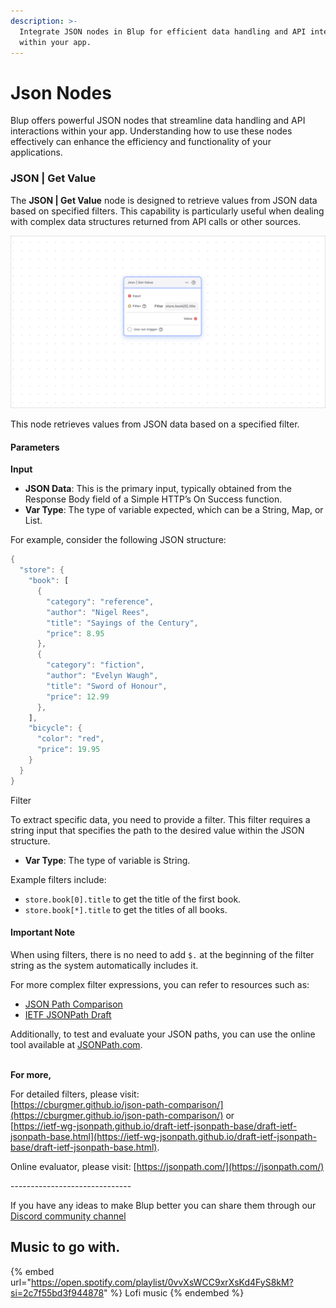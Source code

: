 ```yaml
---
description: >-
  Integrate JSON nodes in Blup for efficient data handling and API interactions
  within your app.
---
```


# Json Nodes

Blup offers powerful JSON nodes that streamline data handling and API interactions within your app. Understanding how to use these nodes effectively can enhance the efficiency and functionality of your applications.

### JSON | Get Value

The **JSON | Get Value** node is designed to retrieve values from JSON data based on specified filters. This capability is particularly useful when dealing with complex data structures returned from API calls or other sources.

![](../../../.gitbook/assets/json.png)

This node retrieves values from JSON data based on a specified filter.

#### Parameters

**Input**

* **JSON Data**: This is the primary input, typically obtained from the Response Body field of a Simple HTTP’s On Success function.
* **Var Type**: The type of variable expected, which can be a String, Map, or List.

For example, consider the following JSON structure:

```dart
{
  "store": {
    "book": [
      {
        "category": "reference",
        "author": "Nigel Rees",
        "title": "Sayings of the Century",
        "price": 8.95
      },
      {
        "category": "fiction",
        "author": "Evelyn Waugh",
        "title": "Sword of Honour",
        "price": 12.99
      },
    ],
    "bicycle": {
      "color": "red",
      "price": 19.95
    }
  }
}  
```

Filter

To extract specific data, you need to provide a filter. This filter requires a string input that specifies the path to the desired value within the JSON structure.

* **Var Type**: The type of variable is String.

Example filters include:

* `store.book[0].title` to get the title of the first book.
* `store.book[*].title` to get the titles of all books.

#### Important Note

When using filters, there is no need to add `$.` at the beginning of the filter string as the system automatically includes it.

For more complex filter expressions, you can refer to resources such as:

* [JSON Path Comparison](https://cburgmer.github.io/json-path-comparison/)
* [IETF JSONPath Draft](https://ietf-wg-jsonpath.github.io/draft-ietf-jsonpath-base/draft-ietf-jsonpath-base.html)

Additionally, to test and evaluate your JSON paths, you can use the online tool available at [JSONPath.com](https://jsonpath.com/).

\
**For more,**

For detailed filters, please visit:\
[https://cburgmer.github.io/json-path-comparison/](https://cburgmer.github.io/json-path-comparison/) or\
[https://ietf-wg-jsonpath.github.io/draft-ietf-jsonpath-base/draft-ietf-jsonpath-base.html](https://ietf-wg-jsonpath.github.io/draft-ietf-jsonpath-base/draft-ietf-jsonpath-base.html).

Online evaluator, please visit: [https://jsonpath.com/](https://jsonpath.com/)

\------------------------------

If you have any ideas to make Blup better you can share them through our [Discord community channel](https://discord.com/channels/940632966093234176/965313562425823303)

## Music to go with.

{% embed url="https://open.spotify.com/playlist/0vvXsWCC9xrXsKd4FyS8kM?si=2c7f55bd3f944878" %}
Lofi music
{% endembed %}
